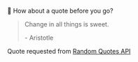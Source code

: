 📣 How about a quote before you go?

> Change in all things is sweet.
>
> <p>- Aristotle</p>

Quote requested from [Random Quotes API](https://github.com/lukePeavey/quotable)
